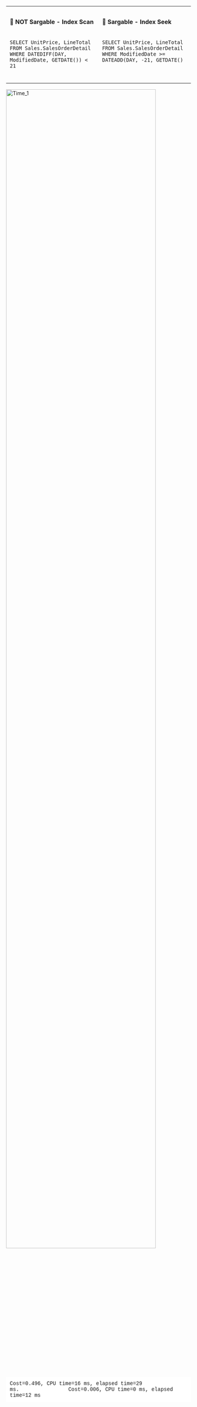 
<table>
  <tr>
    <td style="vertical-align: top; padding: 10px;">
      <h4>🔹 NOT Sargable - Index Scan</h4>
      <pre><code>
SELECT UnitPrice, LineTotal
FROM Sales.SalesOrderDetail
WHERE DATEDIFF(DAY, ModifiedDate, GETDATE()) < 21
      </code></pre>
    </td>
    <td style="vertical-align: top; padding: 10px;">
      <h4>🔹 Sargable - Index Seek</h4>
      <pre><code>
SELECT UnitPrice, LineTotal
FROM Sales.SalesOrderDetail 
WHERE ModifiedDate >= DATEADD(DAY, -21, GETDATE()
      </code></pre>
    </td>
  </tr>
</table>

<div style="text-align: left;">
  <img src="https://github.com/user-attachments/assets/914fde7b-710f-4c92-87ba-3fbbbcbaa23e" alt="Time_1" style="width: 90%;">
</div>


<div style="background: white; font-family: Courier; padding: 10px; margin: 0;">
Cost=0.496, CPU time=16 ms,  elapsed time=29 ms.&nbsp;&nbsp;&nbsp;&nbsp;&nbsp;&nbsp;&nbsp;&nbsp;&nbsp;&nbsp;&nbsp;&nbsp;&nbsp;&nbsp;&nbsp;&nbsp;Cost=0.006,  CPU time=0 ms,  elapsed time=12 ms
</div>




